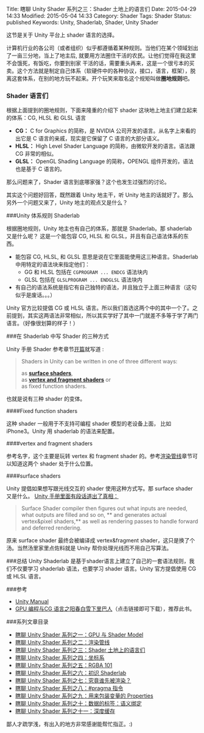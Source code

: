 Title: 瞎聊 Unity Shader 系列之三：Shader 土地上的语言们
Date: 2015-04-29 14:33
Modified: 2015-05-04 14:33
Category: Shader
Tags: Shader
Status: published
Keywords: Unity, Shaderlab, Shader, Unity Shader

这节是关于 Unity 平台上 shader 语言的选择。

计算机行业的各公司（或者组织）似乎都遵循着某种规则。当他们在某个领域划出了一亩三分地，当上了地主后, 就要用方法圈住干活的农民。让他们觉得在我这里不会饿死，有饭吃，你要到别家
干活的话，需要重头再来，这是一个很亏本的买卖。这个方法就是制定自己体系（软硬件中的各种协议，接口，语言，框架），脱离这套体系，在别的地方玩不起来。开个玩笑来取名这个规矩叫做**圈地规则**吧。

### Shader 语言们

根据上面提到的圈地规则，下面来隆重的介绍下 shader 这块地上地主们建立起来的体系：CG, HLSL 和 GLSL 语言

- **CG：** C for Graphics 的简称，是 NVIDIA 公司开发的语言。从名字上来看的出它是 C 语言的亲戚，现实是它保留了 C 语言的大部分语义。
- **HLSL：** High Level Shader Language 的简称，由微软开发的语言。语法跟 CG 非常的相似。
- **GLSL：** OpenGL Shading Language 的简称，OPENGL 组件开发的，语法也是基于 C 语言的。

那么问题来了，Shader 语言到底哪家强？这个也发生过强烈的讨论。

其实这个问题好回答，既然跟着 Unity 地主干，听 Unity 地主的话就好了。那么另外一个问题又来了，Unity 地主的观点又是什么？

###Unity 体系规则 Shaderlab

根据圈地规则，Unity 地主也有自己的体系，那就是 Shaderlab。那 shaderlab 又是什么呢？ 这是一个能包容 CG, HLSL 和 GLSL，并且有自己语法体系的东西。

- 能包容 CG, HLSL, 和 GLSL 意思是说在它里面能使用这三种语言。Shaderlab 中用特定的语法块来指定他们：
    - GG 和 HLSL 包括在 `CGPROGRAM ... ENDCG` 语法块内
    - GLSL 包括在 `GLSLPROGRAM ... ENDGLSL` 语法块内
- 有自己的语法系统是指它有自己独特的语法，并且独立于上面三种语言（这句似乎是废话。。。）

Unity 官方比较提倡 CG 或 HLSL 语言。所以我们首选这两个中的其中一个了。之前提到，其实这两语法非常相似，所以其实学好了其中一门就差不多等于学了两门语言。（好像很划算的样子！）

###在 Shaderlab 中写 Shader 的三种方式

Unity 手册 Shader 参考章节[开篇](http://docs.unity3d.com/Manual/SL-Reference.html)就写道 :

> Shaders in Unity can be written in one of three different ways:
>
> as [**surface shaders**](http://docs.unity3d.com/Manual/SL-SurfaceShaders.html),  
> as [**vertex and fragment shaders**](http://docs.unity3d.com/Manual/SL-ShaderPrograms.html) or  
> as fixed function shaders.
>

也就是说有三种 shader 的变体。

####Fixed function shaders

这种 shader 一般用于不支持可编程 shader 模型的老设备上面， 比如 iPhone3。Unity 用 shaderlab 的语法来配置。

####vertex and fragment shaders

参考名字，这个主要是玩转 vertex 和 fragment shader 的。参考[渲染管线]({filename}/Shader_2.md)章节可以知道这两个 shader 处于什么位置。

####surface shaders

Unity 提倡如果想写跟光线交互的 shader 使用这种方式写。那 surface shader 又是什么。 [Unity 手册里面有段话道出了真相：](http://docs.unity3d.com/Manual/SL-SurfaceShaders.html)

> Surface Shader compiler then figures out what inputs are needed, what outputs are filled and so on, ** and generates actual vertex&pixel shaders,**
> as well as rendering passes to handle forward and deferred rendering.

原来 surface shader 最终会被编译成 vertex&fragment shader，这只是换了个汤。当然汤里家里点佐料就是 Unity 帮你处理光线而不用自己写算法。

###总结
Unity Shaderlab 是基于shader语言上建立了自己的一套语法规则，我们不仅要学习 shaderlab 语法，也要学习 shader 语言。Unity 官方提倡使用 CG 或 HLSL 语言。

###参考
- [Unity Manual](http://docs.unity3d.com/Manual/ShadersOverview.html)
- [GPU 编程与CG 语言之阳春白雪下里巴人](http://pan.baidu.com/s/1rsaho)（点击链接即可下载），推荐此书。

###系列文章目录
- [瞎聊 Unity Shader 系列之一：GPU 与 Shader Model]({filename}/Shader_1.md)
- [瞎聊 Unity Shader 系列之二：渲染管线]({filename}/Shader_2.md)
- [瞎聊 Unity Shader 系列之三：Shader 土地上的语言们]({filename}/Shader_3.md)
- [瞎聊 Unity Shader 系列之四：坐标系]({filename}/Shader_4.md)
- [瞎聊 Unity Shader 系列之五：RGBA 101]({filename}/Shader_5.md)
- [瞎聊 Unity Shader 系列之六：初识 Shaderlab]({filename}/Shader_6.md)
- [瞎聊 Unity Shader 系列之七：究竟谁先被渲染？]({filename}/Shader_7.md)
- [瞎聊 Unity Shader 系列之八：#pragma 指令]({filename}/Shader_8.md)
- [瞎聊 Unity Shader 系列之九：用来包装变量的 Properties]({filename}/Shader_9.md)
- [瞎聊 Unity Shader 系列之十：数据的标签：语义绑定]({filename}/Shader_10.md)
- [瞎聊 Unity Shader 系列之十一：深度缓存]({filename}/Shader_11.md)


鄙人才疏学浅，有出入的地方非常感谢能帮忙指正。:)